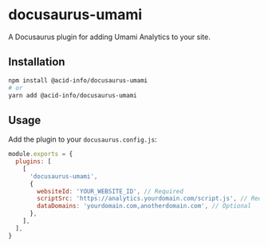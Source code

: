 # docusaurus-umami

A Docusaurus plugin for adding Umami Analytics to your site.

## Installation

```bash
npm install @acid-info/docusaurus-umami
# or
yarn add @acid-info/docusaurus-umami
```

## Usage

Add the plugin to your `docusaurus.config.js`:

```js
module.exports = {
  plugins: [
    [
      'docusaurus-umami',
      {
        websiteId: 'YOUR_WEBSITE_ID', // Required
        scriptSrc: 'https://analytics.yourdomain.com/script.js', // Required
        dataDomains: 'yourdomain.com,anotherdomain.com', // Optional
      },
    ],
  ],
}
```
